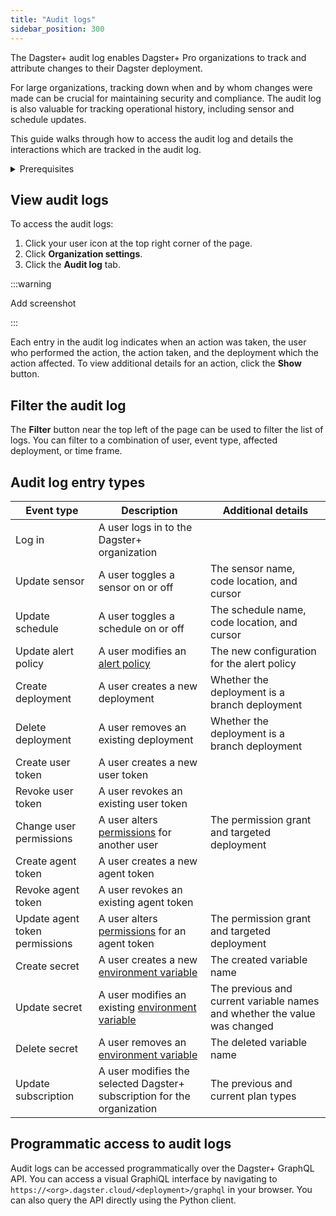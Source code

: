 ```yaml
---
title: "Audit logs"
sidebar_position: 300
---
```


The Dagster+ audit log enables Dagster+ Pro organizations to track and attribute changes to their Dagster deployment.

For large organizations, tracking down when and by whom changes were made can be crucial for maintaining security and compliance. The audit log is also valuable
 for tracking operational history, including sensor and schedule updates.

This guide walks through how to access the audit log and details the interactions which are tracked in the audit log.

<details>
<summary>Prerequisites</summary>
- A Dagster+ Pro organization
- An [Organization Admin](/dagster-plus/features/authentication-and-access-control/rbac/user-roles-permissions) role in your Dagster+ organization
</details>

## View audit logs

To access the audit logs:

1. Click your user icon at the top right corner of the page.
2. Click **Organization settings**.
3. Click the **Audit log** tab.

:::warning

Add screenshot

:::

Each entry in the audit log indicates when an action was taken, the user who performed the action, the action taken, and the deployment which the action affected. To view additional details for an action, click the **Show** button.

## Filter the audit log

The **Filter** button near the top left of the page can be used to filter the list of logs. You can filter to a combination of user, event type, affected deployment, or time frame.

## Audit log entry types

| Event type                     | Description                                                                                                   | Additional details                                                        |
|--------------------------------|---------------------------------------------------------------------------------------------------------------|---------------------------------------------------------------------------|
| Log in                         | A user logs in to the Dagster+ organization                                                                   |                                                                           |
| Update sensor                  | A user toggles a sensor on or off                                                                             | The sensor name, code location, and cursor                                |
| Update schedule                | A user toggles a schedule on or off                                                                           | The schedule name, code location, and cursor                              |
| Update alert policy            | A user modifies an [alert policy](/dagster-plus/features/alerts/creating-alerts)                                         | The new configuration for the alert policy                                |
| Create deployment              | A user creates a new deployment                                             | Whether the deployment is a branch deployment                             |
| Delete deployment              | A user removes an existing deployment                                       | Whether the deployment is a branch deployment                             |
| Create user token              | A user creates a new user token                                                                               |                                                                           |
| Revoke user token              | A user revokes an existing user token                                                                         |                                                                           |
| Change user permissions        | A user alters [permissions](/dagster-plus/features/authentication-and-access-control/rbac/user-roles-permissions) for another user                | The permission grant and targeted deployment                              |
| Create agent token             | A user creates a new agent token                                                                              |                                                                           |
| Revoke agent token             | A user revokes an existing agent token                                                                        |                                                                           |
| Update agent token permissions | A user alters [permissions](/dagster-plus/features/authentication-and-access-control/rbac/user-roles-permissions) for an agent token              | The permission grant and targeted deployment                              |
| Create secret                  | A user creates a new [environment variable](/dagster-plus/deployment/management/environment-variables/dagster-ui)        | The created variable name                                                 |
| Update secret                  | A user modifies an existing [environment variable](/dagster-plus/deployment/management/environment-variables/dagster-ui) | The previous and current variable names and whether the value was changed |
| Delete secret                  | A user removes an [environment variable](/dagster-plus/deployment/management/environment-variables/dagster-ui)           | The deleted variable name                                                 |
| Update subscription            | A user modifies the selected Dagster+ subscription for the organization                                       | The previous and current plan types                                       |

## Programmatic access to audit logs

Audit logs can be accessed programmatically over the Dagster+ GraphQL API. You can access a visual GraphiQL interface
by navigating to `https://<org>.dagster.cloud/<deployment>/graphql` in your browser. You can also query the API directly using the Python client.

<CodeExample path="docs_beta_snippets/docs_beta_snippets/dagster-plus/access/rbac/audit-logs.graphql" language="graphql" title="Audit log GraphQL query" />
